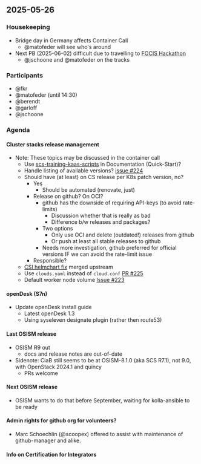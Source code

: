 ## 2025-05-26

### Housekeeping

- Bridge day in Germany affects Container Call
	- @matofeder will see who's around
- Next PB (2025-06-02) difficult due to travelling to [FOCIS Hackathon](https://input.scs.community/focis-hackathon-1#)
	- @jschoone and @matofeder on the tracks

### Participants

- @fkr
- @matofeder (until 14:30)
- @berendt
- @garloff
- @jschoone

### Agenda
#### Cluster stacks release management
* Note: These topics may be discussed in the container call
	* Use [scs-training-kaas-scripts](https://github.com/SovereignCloudStack/scs-training-kaas-scripts) in Documentation (Quick-Start)?
	* Handle listing of available versions? [issue #224](https://github.com/SovereignCloudStack/cluster-stacks/issues/224)
	* Should have (at least) on CS release per K8s patch version, no?
		* Yes
			* Should be automated (renovate, just)
		* Release on github? On OCI?
			* github has the downside of requiring API-keys (to avoid rate-limits)
				* Discussion whether that is really as bad
				* Difference b/w releases and packages?
			* Two options
				* Only use OCI and delete (outdated!) releases from github
				* Or push at least all stable releases to github
			* Needs more investigation, github preferred for official versions IF we can avoid the rate-limit issue
		* Responsible?
	* [CSI helmchart fix](https://github.com/kubernetes/cloud-provider-openstack/pull/2892) merged upstream
	* Use `clouds.yaml` instead of `cloud.conf` [PR #225](https://github.com/SovereignCloudStack/cluster-stacks/issues/225)
	* Default worker node volume [Issue #223](https://github.com/SovereignCloudStack/cluster-stacks/issues/223)

#### openDesk (S7n)
* Update openDesk install guide
	* Latest openDesk 1.3
	* Using syseleven designate plugin (rather then route53)

#### Last OSISM release
* OSISM R9 out
	* docs and release notes are out-of-date 
* Sidenote: CiaB still seems to be at OSISM-8.1.0 (aka SCS R7.1), not 9.0, with OpenStack 2024.1 and quincy
	* PRs welcome

#### Next OSISM release
* OSISM wants to do that before September, waiting for kolla-ansible to be ready

#### Admin rights for github org for volunteers?
* Marc Schoechlin (@scoopex) offered to assist with maintenance of github-manager and alike.

#### Info on Certification for Integrators
